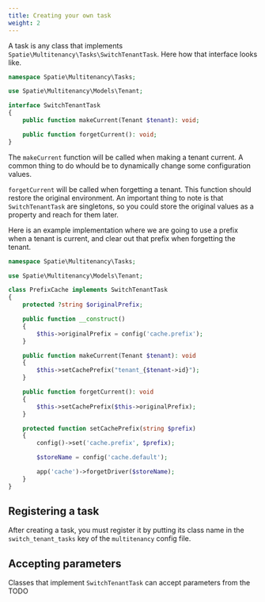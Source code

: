 ```yaml
---
title: Creating your own task
weight: 2
---
```


A task is any class that implements `Spatie\Multitenancy\Tasks\SwitchTenantTask`. Here how that interface looks like.

```php
namespace Spatie\Multitenancy\Tasks;

use Spatie\Multitenancy\Models\Tenant;

interface SwitchTenantTask
{
    public function makeCurrent(Tenant $tenant): void;

    public function forgetCurrent(): void;
}
```

The `makeCurrent` function will be called when making a tenant current. A common thing to do whould be to dynamically change some configuration values.

`forgetCurrent` will be called when forgetting a tenant. This function should restore the original environment. An important thing to note is that `SwitchTenantTask` are singletons, so you could store the original values as a property and reach for them later.

Here is an example implementation where we are going to use a prefix when a tenant is current, and clear out that prefix when forgetting the tenant.


```php
namespace Spatie\Multitenancy\Tasks;

use Spatie\Multitenancy\Models\Tenant;

class PrefixCache implements SwitchTenantTask
{
    protected ?string $originalPrefix;

    public function __construct()
    {
        $this->originalPrefix = config('cache.prefix');
    }

    public function makeCurrent(Tenant $tenant): void
    {
        $this->setCachePrefix("tenant_{$tenant->id}");
    }

    public function forgetCurrent(): void
    {
        $this->setCachePrefix($this->originalPrefix);
    }

    protected function setCachePrefix(string $prefix)
    {
        config()->set('cache.prefix', $prefix);

        $storeName = config('cache.default');

        app('cache')->forgetDriver($storeName);
    }
}
```

## Registering a task

After creating a task, you must register it by putting its class name in the `switch_tenant_tasks` key of the `multitenancy` config file.

## Accepting parameters

Classes that implement `SwitchTenantTask` can accept parameters from the TODO

